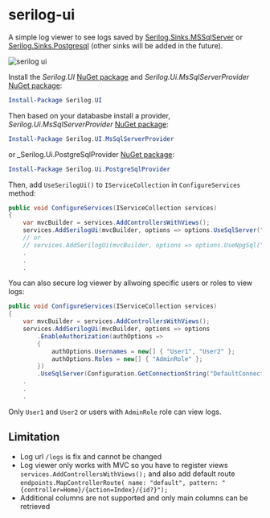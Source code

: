 # serilog-ui
A simple log viewer to see logs saved by [Serilog.Sinks.MSSqlServer](https://github.com/serilog/serilog-sinks-mssqlserver) or [Serilog.Sinks.Postgresql](https://github.com/b00ted/serilog-sinks-postgresql) (other sinks will be added in the future).

![serilog ui](https://raw.githubusercontent.com/mo-esmp/serilog-ui/master/assets/serilog-ui.jpg)

Install the _Serilog.UI_ [NuGet package](https://www.nuget.org/packages/Serilog.UI) and _Serilog.Ui.MsSqlServerProvider_ [NuGet package](https://www.nuget.org/packages/Serilog.Ui.MsSqlServerProvider):

```powershell
Install-Package Serilog.UI
```

Then based on your databasbe install a provider, _Serilog.Ui.MsSqlServerProvider_ [NuGet package](https://www.nuget.org/packages/Serilog.Ui.MsSqlServerProvider):

```powershell
Install-Package Serilog.UI.MsSqlServerProvider
```

or _Serilog.Ui.PostgreSqlProvider [NuGet package](https://www.nuget.org/packages/Serilog.Ui.PostgreSqlProvider):

```powershell
Install-Package Serilog.Ui.PostgreSqlProvider
```

Then, add `UseSerilogUi()` to `IServiceCollection` in `ConfigureServices` method:

```csharp
public void ConfigureServices(IServiceCollection services)
{
    var mvcBuilder = services.AddControllersWithViews();
    services.AddSerilogUi(mvcBuilder, options => options.UseSqlServer("ConnectionString", "LogTableName"));
    // or
    // services.AddSerilogUi(mvcBuilder, options => options.UseNpgSql("ConnectionString", "LogTableName"));
    .
    .
    .
```

You can also secure log viewer by allwoing specific users or roles to view logs:
```csharp
public void ConfigureServices(IServiceCollection services)
{
    var mvcBuilder = services.AddControllersWithViews();
    services.AddSerilogUi(mvcBuilder, options => options
        .EnableAuthorization(authOptions =>
        {
            authOptions.Usernames = new[] { "User1", "User2" };
            authOptions.Roles = new[] { "AdminRole" };
        })
        .UseSqlServer(Configuration.GetConnectionString("DefaultConnection"), "LogTableName"));
    .
    .
    .
```
Only `User1` and `User2` or users with `AdminRole` role can view logs.

## Limitation
* Log url `/logs` is fix and cannot be changed
* Log viewer only works with MVC so you have to register views `services.AddControllersWithViews();` and also add default route `endpoints.MapControllerRoute( name: "default", pattern: "{controller=Home}/{action=Index}/{id?}");`
* Additional columns are not supported and only main columns can be retrieved
